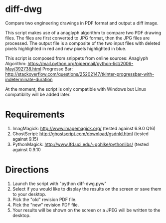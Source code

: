 diff-dwg
========
Compare two engineering drawings in PDF format and output a diff image.

This script makes use of a anaglyph algorithm to compare two PDF drawing files. The files
are first converted to JPG format, then the JPG files are processed. The output file is
a composite of the two input files with deleted pixels highlighted in red and new pixels
highlighted in blue.

This script is composed from snippets from online sources:
Anaglyph Algorithm: https://mail.python.org/pipermail/python-list/2006-May/392738.html
Progresse Bar: http://stackoverflow.com/questions/25202147/tkinter-progressbar-with-indeterminate-duration

At the moment, the script is only compatible with Windows but Linux compatiblity will be added later. 

Requirements
============
1. ImagMagick: http://www.imagemagick.org/ (tested against 6.9.0 Q16)
2. GhostScript: http://ghostscript.com/download/gsdnld.html (tested against 9.15)
3. PythonMagick: http://www.lfd.uci.edu/~gohlke/pythonlibs/ (tested against 0.9.10

Directions
==========
1. Launch the script with "python diff-dwg.pyw"
2. Select if you would like to display the results on the screen or save them to your desktop.
3. Pick the "old" revision PDF file.
4. Pick the "new" revision PDF file.
5. Your results will be shown on the screen or a JPEG will be written to the desktop. 
